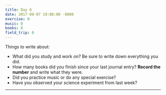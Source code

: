 ```yaml
---
title: Day 6
date: 2017-09-07 19:00:00 -0000
exercise: 0
music: 0
books: 0
field_trip: 0
---
```

Things to write about:

* What did you study and work on? Be sure to write down everything you did.
* How many books did you finish since your last journal entry? **Record the number** and write what they were.
* Did you practice music or do any special exercise?
* Have you observed your science experiment from last week?

***

